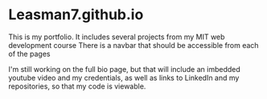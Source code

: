 # Leasman7.github.io

This is my portfolio.
It includes several projects from my MIT web development course
There is a navbar that should be accessible from each of the pages

I'm still working on the full bio page, but that will include an imbedded youtube video and my credentials, as well as links to LinkedIn and my repositories, so that my code is viewable.
